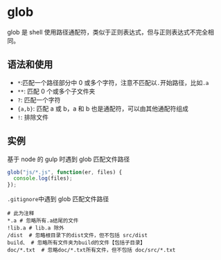 # glob

glob 是 shell 使用路径通配符，类似于正则表达式，但与正则表达式不完全相同。

## 语法和使用

- `*`:匹配一个路径部分中 0 或多个字符，注意不匹配以`.`开始路径，比如`.a`
- `**`: 匹配 0 个或多个子文件夹
- `?`: 匹配一个字符
- `{a,b}`: 匹配 a 或 b，a 和 b 也是通配符，可以由其他通配符组成
- `!`: 排除文件

## 实例

基于 node 的 gulp 时遇到 glob 匹配文件路径

```js
glob("js/*.js", function(er, files) {
  console.log(files);
});
```

`.gitignore`中遇到 glob 匹配文件路径

```shell
# 此为注释
*.a # 忽略所有.a结尾的文件
!lib.a # lib.a 除外
/dist  # 忽略根目录下的dist文件，但不包括 src/dist
build、 # 忽略所有文件夹为build的文件【包括子目录】
doc/*.txt  # 忽略doc/*.txt所有文件，但不包括 doc/src/*.txt
```
